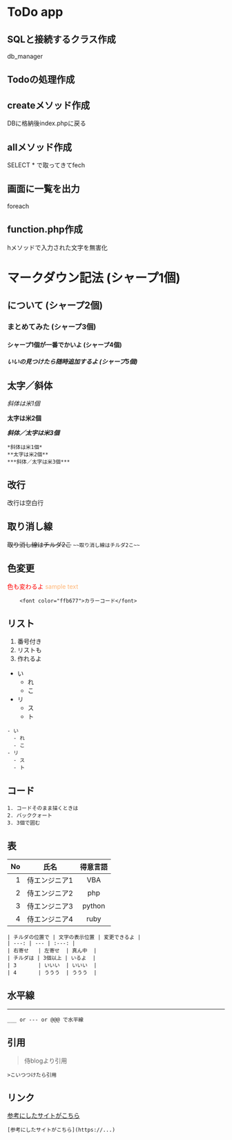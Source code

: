 # ToDo app

## SQLと接続するクラス作成
db_manager

## Todoの処理作成

## createメソッド作成
DBに格納後index.phpに戻る

## allメソッド作成
SELECT * で取ってきてfech

## 画面に一覧を出力
foreach

## function.php作成
hメソッドで入力された文字を無害化



# マークダウン記法 (シャープ1個)
## について (シャープ2個)
### まとめてみた (シャープ3個)
#### シャープ1個が一番でかいよ (シャープ4個)
##### いいの見つけたら随時追加するよ (シャープ5個)

## 太字／斜体

*斜体は米1個*

**太字は米2個**

***斜体／太字は米3個***


```
*斜体は米1個*
**太字は米2個**
***斜体／太字は米3個***
```

## 改行
改行は空白行

## 取り消し線

~~取り消し線はチルダ2こ~~
```~~取り消し線はチルダ2こ~~```

## 色変更
<font color="red">色も変わるよ</font>
<font color="ffb677">sample text</font>

``` <font color="red">色名指定</font>
    <font color="ffb677">カラーコード</font>
```

## リスト

1. 番号付き
2. リストも
3. 作れるよ



- い
  - れ
  - こ
- リ
  - ス
  - ト

```
- い
  - れ
  - こ
- リ
  - ス
  - ト
  ```

## コード

```
1. コードそのまま描くときは
2. バッククォート
3. 3個で囲む
```

## 表

| No   | 氏名            | 得意言語      |
| ----: | --------------- | :---------: |
| 1    | 侍エンジニア1  | VBA      |
| 2    | 侍エンジニア2 | php |
| 3    | 侍エンジニア3 | python |
| 4    | 侍エンジニア4   | ruby |

```
| チルダの位置で | 文字の表示位置 | 変更できるよ |
| ---: | --- | :---: |
| 右寄せ   | 左寄せ  | 真ん中  |
| チルダは | 3個以上 | いるよ  |
| 3       | いいい  | いいい  |
| 4       | ううう  | ううう  |
```

## 水平線
___
```___ or --- or @@@ で水平線```

## 引用

>侍blogより引用

```>こいつつけたら引用```

## リンク

[参考にしたサイトがこちら](https://www.sejuku.net/blog/77398)

```[参考にしたサイトがこちら](https://...)```